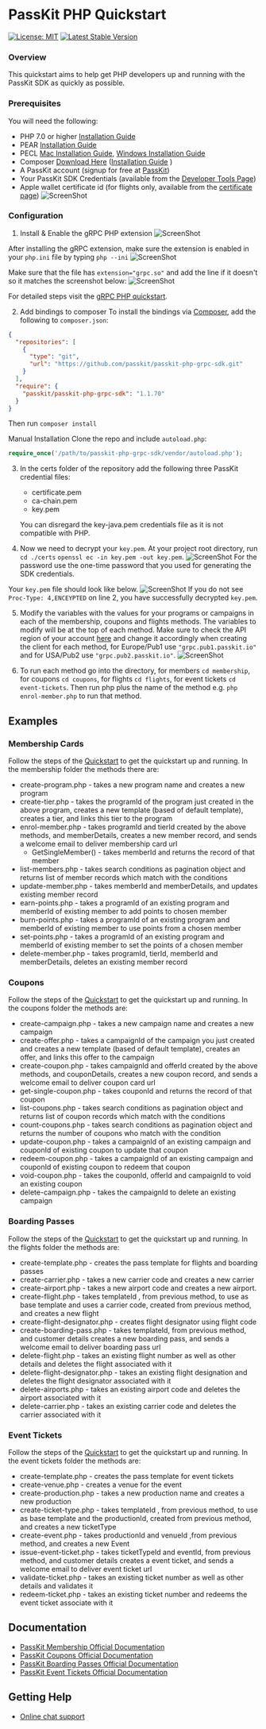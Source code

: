 PassKit PHP Quickstart
=======================
[![License: MIT](https://img.shields.io/badge/License-MIT-yellow.svg)](https://raw.githubusercontent.com/PassKit/passkit-php-grpc-sdk/main/LICENSE)
[![Latest Stable Version](https://poser.pugx.org/passkit/passkit-php-grpc-sdk/v)](https://packagist.org/packages/passkit/passkit-php-grpc-sdk)
### Overview

This quickstart aims to help  get PHP developers up and running with the PassKit SDK as quickly as possible.

### Prerequisites

You will need the following:
- PHP 7.0 or higher [Installation Guide](https://grpc.io/docs/languages/php/quickstart/)
- PEAR [Installation Guide](https://pear.php.net/manual/en/installation.php) 
- PECL [Mac Installation Guide](https://blackdeerdev.com/install-pecl-pear-on-mac-osx/),  [Windows Installation Guide](https://wiki.php.net/internals/windows/stepbystepbuild#building_pecl_extensions)
- Composer [Download Here](https://getcomposer.org/) ([Installation Guide](https://getcomposer.org/download/) )
- A PassKit account (signup for free at [PassKit](https://app.passkit.com))
- Your PassKit SDK Credentials (available from the [Developer Tools Page](https://app.passkit.com/app/account/developer-tools))
- Apple wallet certificate id (for flights only, available from the [certificate page](https://app.passkit.com/app/account/certificates))
 ![ScreenShot](images/certificate.png)


### Configuration

1.  Install & Enable the gRPC PHP extension
![ScreenShot](images/pecl.png)

After installing the gRPC extension, make sure the extension is enabled in your `php.ini` file by typing `php --ini`
![ScreenShot](images/ini.png)

Make sure that the file has `extension="grpc.so"` and  add the line if it doesn't so it matches the screenshot below:
![ScreenShot](images/grpc.png)

For detailed steps visit the [gRPC PHP quickstart](https://grpc.io/docs/languages/php/quickstart/).

2. Add bindings to composer
To install the bindings via [Composer](http://getcomposer.org/), add the following to `composer.json`:

```json
{
  "repositories": [
    {
      "type": "git",
      "url": "https://github.com/passkit/passkit-php-grpc-sdk.git"
    }
  ],
  "require": {
    "passkit/passkit-php-grpc-sdk": "1.1.70"
  }
}
```

Then run `composer install`

Manual Installation
Clone the repo and include `autoload.php`:

```php
require_once('/path/to/passkit-php-grpc-sdk/vendor/autoload.php');
```

3. In the certs folder of the repository add the following three PassKit credential files:
    - certificate.pem
    - ca-chain.pem
    - key.pem
    
    You can disregard the key-java.pem credentials file as it is not compatible with PHP.

4. Now we need to decrypt your `key.pem`. At your project root directory, run `cd ./certs`  `openssl ec -in key.pem -out key.pem`.
![ScreenShot](images/decrypt-key.png)
For the password use the one-time password that you used for generating the SDK credentials.

Your `key.pem` file should look like below.
   ![ScreenShot](images/decrypted-key.png)
   If you do not see `Proc-Type: 4,ENCEYPTED` on line 2, you have successfully decrypted `key.pem`.
   
5. Modify the variables with the values for your programs or campaigns in each of the membership, coupons and flights methods. The variables to  modify will be at the top of each method. Make sure to check the API region of your account [here](https://app.passkit.com/app/account/developer-tools) and change it accordingly when creating the client for each method, for Europe/Pub1 use `"grpc.pub1.passkit.io"` and for USA/Pub2 use `"grpc.pub2.passkit.io"`.
![ScreenShot](images/variables.png)

6. To run each method go into the directory, for  members `cd membership`, for coupons `cd coupons`, for flights `cd flights`, for event tickets `cd event-tickets`. Then run php plus the name of the method e.g. `php enrol-member.php` to run that method.

## Examples
###  Membership Cards
Follow the steps of the [Quickstart](#quickstart) to get the quickstart up and running.
In the membership folder the methods there are:
- create-program.php - takes a new program name and creates a new program
- create-tier.php -  takes the programId of the program just created in the above program, creates a new template (based of default template), creates a tier, and links this tier to the program
- enrol-member.php - takes programId and tierId created by the above methods, and memberDetails, creates a new member record, and sends a welcome email to deliver membership card url
    - GetSingleMember() - takes memberId and returns the record of that member
- list-members.php - takes search conditions as pagination object and returns list of member records which match with the conditions
- update-member.php - takes memberId and memberDetails, and updates existing member record
- earn-points.php - takes a programId of an existing program and memberId of existing member to add points to chosen member
- burn-points.php - takes a programId of an existing program and memberId of existing member to use points from a chosen member
- set-points.php - takes a programId of an existing program and memberId of existing member to set the points of a chosen member
- delete-member.php - takes programId, tierId, memberId and memberDetails, deletes an existing member record


###  Coupons
Follow the steps of the [Quickstart](#quickstart) to get the quickstart up and running.
In the coupons folder the methods are:
- create-campaign.php - takes a new campaign name and creates a new campaign
- create-offer.php - takes a campaignId of the campaign you just created and creates a new template (based of default template), creates an offer, and links this offer to the campaign
- create-coupon.php - takes campaignId and offerId created by the above methods, and couponDetails, creates a new coupon record, and sends a welcome email to deliver coupon card url
- get-single-coupon.php - takes couponId and returns the record of that coupon
- list-coupons.php - takes search conditions as pagination object and returns list of coupon records which match with the conditions
- count-coupons.php - takes search conditions as pagination object and returns the number of coupons who match with the condition
- update-coupon.php - takes a campaignId of an existing campaign and couponId of existing coupon to update that coupon
- redeem-coupon.php - takes a campaignId of an existing campaign and couponId of existing coupon to redeem that coupon
- void-coupon.php - takes the couponId, offerId and campaignId to void an existing coupon
- delete-campaign.php - takes the campaignId to delete an existing campaign


### Boarding Passes
Follow the steps of the [Quickstart](#quickstart) to get the quickstart up and running.
In the flights folder the methods are:
- create-template.php - creates the pass template for flights and boarding passes
- create-carrier.php - takes a new carrier code and creates a new carrier
- create-airport.php - takes a new airport code and creates a new airport.
- create-flight.php - takes templateId , from previous method, to use as base template and uses a carrier code, created from previous method, and creates a new flight
- create-flight-designator.php - creates flight designator using flight code
- create-boarding-pass.php - takes templateId, from previous method, and customer details creates a new boarding pass, and sends a welcome email to deliver boarding pass url
- delete-flight.php - takes an existing flight number as well as other details and deletes the flight associated with it
- delete-flight-designator.php - takes an existing flight designation and deletes the flight designator associated with it
- delete-airports.php - takes an existing airport code and deletes the airport associated with it
- delete-carrier.php - takes an existing carrier code and deletes the carrier associated with it

### Event Tickets
Follow the steps of the [Quickstart](#quickstart) to get the quickstart up and running.
In the event tickets folder the methods are:
- create-template.php - creates the pass template for event tickets
- create-venue.php - creates a venue for the event 
- create-production.php - takes a new production name and creates a new production
- create-ticket-type.php - takes templateId , from previous method, to use as base template and the productionId, created from previous method, and creates a new ticketType 
- create-event.php - takes productionId and venueId ,from previous method, and creates a new Event
- issue-event-ticket.php - takes ticketTypeId and  eventId, from previous method, and customer details creates a event ticket, and sends a welcome email to deliver event ticket url
- validate-ticket.php - takes an existing ticket number as well as other details and validates it
- redeem-ticket.php - takes an existing ticket number and redeems the event ticket associate with it

## Documentation
* [PassKit Membership Official Documentation](https://docs.passkit.io/protocols/member)
* [PassKit Coupons Official Documentation](https://docs.passkit.io/protocols/coupon)
* [PassKit Boarding Passes Official Documentation](https://docs.passkit.io/protocols/boarding)
* [PassKit Event Tickets Official Documentation](https://docs.passkit.io/protocols/event-tickets/)


## Getting Help
* [Online chat support](https://passkit.com/)
